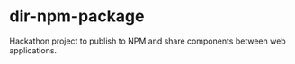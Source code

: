 # dir-npm-package
Hackathon project to publish to NPM and share components between web applications.